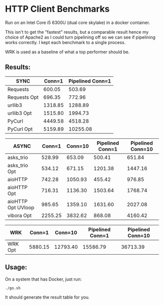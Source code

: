 HTTP Client Benchmarks
======================

Run on an Intel Core i5 6300U (dual core skylake) in a docker container.

This isn't to get the "fastest" results, but a comparable result hence my choice of Apache2 as I could turn pipelining off so we can see if pipelining works correctly.
I kept each benchmark to a single process.


WRK is used as a baseline of what a top performer should be.

Results:
--------

SYNC              | Conn=1           | Pipelined Conn=1 
------------------|------------------|------------------
Requests          |           600.05 |           503.69 
Requests Opt      |           696.35 |           772.96 
urllib3           |          1318.85 |          1288.89 
urllib3 Opt       |          1515.80 |          1994.73 
PyCurl            |          4449.58 |          4518.28 
PyCurl Opt        |          5159.89 |         10255.08 

ASYNC             | Conn=1           | Conn=10          | Pipelined Conn=1 | Pipelined Conn=10
------------------|------------------|------------------|------------------|------------------
asks_trio         |           528.99 |           653.09 |           500.41 |           651.84 
asks_trio Opt     |           534.12 |           671.15 |          1201.38 |          1447.16 
aioHTTP           |           742.28 |          1050.93 |           455.42 |           976.85 
aioHTTP Opt       |           716.31 |          1136.30 |          1503.64 |          1768.74 
aioHTTP Opt UVloop|           985.65 |          1359.10 |          1631.60 |          2027.08 
vibora Opt        |          2255.25 |          3832.62 |           868.08 |          4160.42 

WRK               | Conn=1           | Conn=10          | Pipelined Conn=1 | Pipelined Conn=10
------------------|------------------|------------------|------------------|------------------
WRK Opt           |          5880.15 |         12793.40 |         15586.79 |         36713.39 

Usage:
------

On a system that has Docker, just run:
```sh
./go.sh
```
It should generate the result table for you.